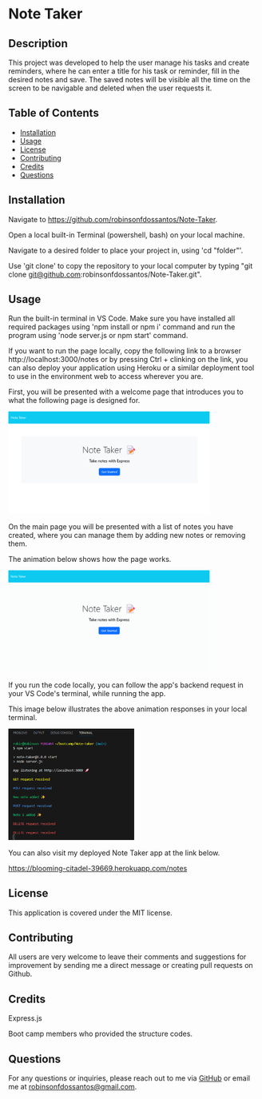 # Note Taker

  ## Description

  This project was developed to help the user manage his tasks and create reminders, where he can enter a title for his task or reminder, fill in the desired notes and save. The saved notes will be visible all the time on the screen to be navigable and deleted when the user requests it.

  ## Table of Contents
  - [Installation](#installation)
  - [Usage](#usage)
  - [License](#license)
  - [Contributing](#contributing)
  - [Credits](#credits)
  - [Questions](#questions)
  
  ## Installation

  Navigate to https://github.com/robinsonfdossantos/Note-Taker.

  Open a local built-in Terminal (powershell, bash) on your local machine.

  Navigate to a desired folder to place your project in, using 'cd "folder"'.

  Use 'git clone' to copy the repository to your local computer by typing "git clone git@github.com:robinsonfdossantos/Note-Taker.git".
  
  ## Usage

  Run the built-in terminal in VS Code. Make sure you have installed all required packages using 'npm install or npm i' command and run the program using 'node server.js or npm start' command.

  If you want to run the page locally, copy the following link to a browser http://localhost:3000/notes or by pressing Ctrl + clinking on the link, you can also deploy your application using Heroku or a similar deployment tool to use in the environment web to access wherever you are.

  First, you will be presented with a welcome page that introduces you to what the following page is designed for.

  <img src="./public/assets/images/welcome-page.png" alt="Welcome page" width="80%" height="80%" />

  On the main page you will be presented with a list of notes you have created, where you can manage them by adding new notes or removing them.

  The animation below shows how the page works.
  
  <img src="./public/assets/images/note-animation.gif" alt="Main page functionality" width="80%" height="80%" />

  If you run the code locally, you can follow the app's backend request in your VS Code's terminal, while running the app.

  This image below illustrates the above animation responses in your local terminal.

  <img src="./public/assets/images/terminal-responses.png" alt="VS Code terminal" width="50%" height="50%" />
 
  You can also visit my deployed Note Taker app at the link below.

  https://blooming-citadel-39669.herokuapp.com/notes

  ## License

  This application is covered under the MIT license.
  
  ## Contributing

  All users are very welcome to leave their comments and suggestions for improvement by sending me a direct message or creating pull requests on Github.
  
  ## Credits

  Express.js

  Boot camp members who provided the structure codes.
  
  ## Questions

  For any questions or inquiries, please reach out to me via [GitHub](https://github.com/robinsonfdossantos) or email me at robinsonfdossantos@gmail.com.



